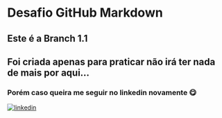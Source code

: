 # Desafio GitHub Markdown

## Este é a Branch 1.1

## Foi criada apenas para praticar não irá ter nada de mais por aqui...

### Porém caso queira me seguir no linkedin novamente 😋

[![linkedin](https://img.shields.io/badge/LinkedIn-0077B5?style=for-the-badge&logo=linkedin&logoColor=white)](https://www.linkedin.com/in/vitor-araujo-5a4910227/)